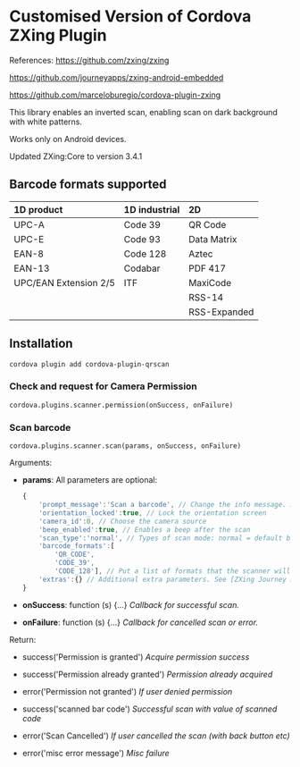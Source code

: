 # Customised Version of Cordova ZXing Plugin

References:
https://github.com/zxing/zxing

https://github.com/journeyapps/zxing-android-embedded

https://github.com/marceloburegio/cordova-plugin-zxing


This library enables an inverted scan, enabling scan on dark background with white patterns.

Works only on Android devices.

Updated ZXing:Core to version 3.4.1


## Barcode formats supported

| 1D product            | 1D industrial | 2D             |
|:----------------------|:--------------|:---------------|
| UPC-A                 | Code 39       | QR Code        |
| UPC-E                 | Code 93       | Data Matrix    |
| EAN-8                 | Code 128      | Aztec          |
| EAN-13                | Codabar       | PDF 417        |
| UPC/EAN Extension 2/5 | ITF           | MaxiCode       |
|                       |               | RSS-14         |
|                       |               | RSS-Expanded   |

## Installation

    cordova plugin add cordova-plugin-qrscan

### Check and request for Camera Permission

    cordova.plugins.scanner.permission(onSuccess, onFailure)

### Scan barcode

    cordova.plugins.scanner.scan(params, onSuccess, onFailure)

Arguments:

- **params**: All parameters are optional:

    ```javascript
    {
        'prompt_message':'Scan a barcode', // Change the info message. A blank message ('') will show a default message
        'orientation_locked':true, // Lock the orientation screen
        'camera_id':0, // Choose the camera source
        'beep_enabled':true, // Enables a beep after the scan
        'scan_type':'normal', // Types of scan mode: normal = default black with white background / inverted = white bars on dark background / mixed = normal and inverted modes
        'barcode_formats':[
            'QR_CODE',
            'CODE_39',
            'CODE_128'], // Put a list of formats that the scanner will find. A blank list ([]) will enable scan of all barcode types
        'extras':{} // Additional extra parameters. See [ZXing Journey Apps][1] IntentIntegrator and Intents for more details
    }
    ```

- **onSuccess**: function (s) {...} _Callback for successful scan._
- **onFailure**: function (s) {...} _Callback for cancelled scan or error._

Return:

- success('Permission is granted') _Acquire permission success_
- success('Permission already granted') _Permission already acquired_
- error('Permission not granted') _If user denied permission_

- success('scanned bar code') _Successful scan with value of scanned code_
- error('Scan Cancelled') _If user cancelled the scan (with back button etc)_

- error('misc error message') _Misc failure_


[1]: https://github.com/ricku44/cordova-plugin-scanner.git
[2]: https://www.npmjs.com/package/cordova-plugin-qrscan
